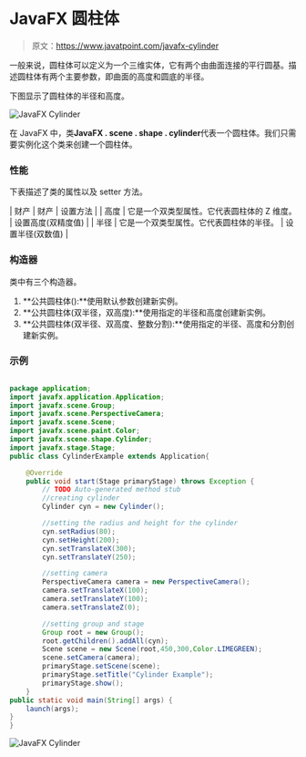 # JavaFX 圆柱体

> 原文：<https://www.javatpoint.com/javafx-cylinder>

一般来说，圆柱体可以定义为一个三维实体，它有两个由曲面连接的平行圆基。描述圆柱体有两个主要参数，即曲面的高度和圆底的半径。

下图显示了圆柱体的半径和高度。

![JavaFX Cylinder](../img/4f238020bf5418299b64f791d5215368.png)

在 JavaFX 中，类**JavaFX . scene . shape . cylinder**代表一个圆柱体。我们只需要实例化这个类来创建一个圆柱体。

### 性能

下表描述了类的属性以及 setter 方法。

| 财产 | 财产 | 设置方法 |
| 高度 | 它是一个双类型属性。它代表圆柱体的 Z 维度。 | 设置高度(双精度值) |
| 半径 | 它是一个双类型属性。它代表圆柱体的半径。 | 设置半径(双数值) |

### 构造器

类中有三个构造器。

1.  **公共圆柱体():**使用默认参数创建新实例。
2.  **公共圆柱体(双半径，双高度):**使用指定的半径和高度创建新实例。
3.  **公共圆柱体(双半径、双高度、整数分割):**使用指定的半径、高度和分割创建新实例。

### 示例

```java

package application;
import javafx.application.Application;
import javafx.scene.Group;
import javafx.scene.PerspectiveCamera;
import javafx.scene.Scene;
import javafx.scene.paint.Color;
import javafx.scene.shape.Cylinder;
import javafx.stage.Stage;
public class CylinderExample extends Application{

	@Override
	public void start(Stage primaryStage) throws Exception {
		// TODO Auto-generated method stub
		//creating cylinder 
		Cylinder cyn = new Cylinder();

		//setting the radius and height for the cylinder 
		cyn.setRadius(80);
		cyn.setHeight(200);
		cyn.setTranslateX(300);
		cyn.setTranslateY(250);

		//setting camera 
		PerspectiveCamera camera = new PerspectiveCamera();
		camera.setTranslateX(100);
		camera.setTranslateY(100);
		camera.setTranslateZ(0);

		//setting group and stage 
		Group root = new Group();
		root.getChildren().addAll(cyn);
		Scene scene = new Scene(root,450,300,Color.LIMEGREEN);
		scene.setCamera(camera);
		primaryStage.setScene(scene);
		primaryStage.setTitle("Cylinder Example");
		primaryStage.show();
	}
public static void main(String[] args) {
	launch(args);
}
}

```

![JavaFX Cylinder](../img/eb6a3da25e91cf657fba2a550778f9fd.png)